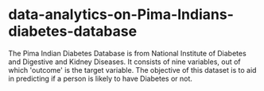 # data-analytics-on-Pima-Indians-diabetes-database
The Pima Indian Diabetes Database is from National Institute of Diabetes and Digestive and Kidney Diseases. It consists of nine variables, out of which 'outcome' is the target variable. The objective of this dataset is to aid in predicting if a person is likely to have Diabetes or not.

